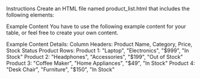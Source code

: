Instructions
Create an HTML file named product_list.html that includes the following elements:

Example Content
You have to use the following example content for your table, or feel free to create your own content.

Example Content Details:
Column Headers: Product Name, Category, Price, Stock Status
Product Rows:
Product 1: "Laptop", "Electronics", "$999", "In Stock"
Product 2: "Headphones", "Accessories", "$199", "Out of Stock"
Product 3: "Coffee Maker", "Home Appliances", "$49", "In Stock"
Product 4: "Desk Chair", "Furniture", "$150", "In Stock"